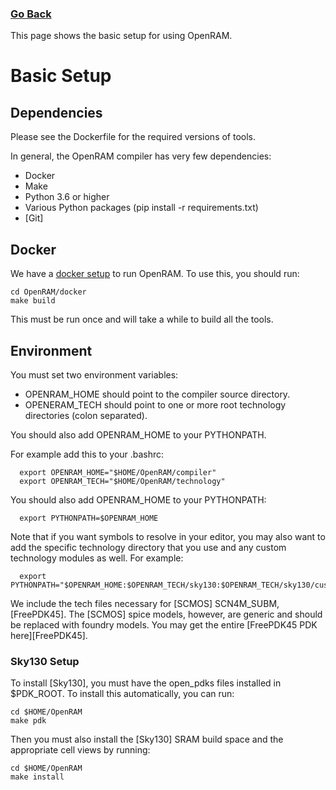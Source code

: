 ### [Go Back](./index.md#table-of-contents)

This page shows the basic setup for using OpenRAM.

# Basic Setup

## Dependencies

Please see the Dockerfile for the required versions of tools.

In general, the OpenRAM compiler has very few dependencies:
+ Docker
+ Make
+ Python 3.6 or higher
+ Various Python packages (pip install -r requirements.txt)
+ [Git]

## Docker

We have a [docker setup](./docker) to run OpenRAM. To use this, you should run:
```
cd OpenRAM/docker
make build
```
This must be run once and will take a while to build all the tools.


## Environment

You must set two environment variables:
+ OPENRAM\_HOME should point to the compiler source directory.
+ OPENERAM\_TECH should point to one or more root technology directories (colon separated).

You should also add OPENRAM\_HOME to your PYTHONPATH.

For example add this to your .bashrc:

```
  export OPENRAM_HOME="$HOME/OpenRAM/compiler"
  export OPENRAM_TECH="$HOME/OpenRAM/technology"
```

You should also add OPENRAM\_HOME to your PYTHONPATH:
```
  export PYTHONPATH=$OPENRAM_HOME
```

Note that if you want symbols to resolve in your editor, you may also want to add the specific technology
directory that you use and any custom technology modules as well. For example:
```
  export PYTHONPATH="$OPENRAM_HOME:$OPENRAM_TECH/sky130:$OPENRAM_TECH/sky130/custom"
```

We include the tech files necessary for [SCMOS] SCN4M_SUBM,
[FreePDK45]. The [SCMOS] spice models, however, are
generic and should be replaced with foundry models. You may get the
entire [FreePDK45 PDK here][FreePDK45].


### Sky130 Setup

To install [Sky130], you must have the open_pdks files installed in $PDK_ROOT. 
To install this automatically, you can run:

```
cd $HOME/OpenRAM
make pdk
```

Then you must also install the [Sky130] SRAM build space and the appropriate cell views
by running:

```
cd $HOME/OpenRAM
make install
```
